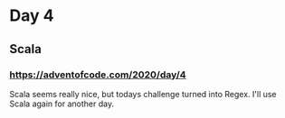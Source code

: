 # Day 4

## Scala

### https://adventofcode.com/2020/day/4

Scala seems really nice, but todays challenge turned into Regex. I'll use Scala again for another day.
